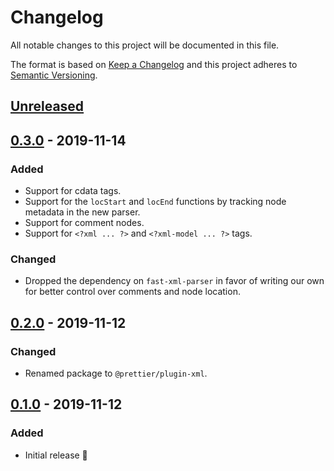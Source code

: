 # Changelog

All notable changes to this project will be documented in this file.

The format is based on [Keep a Changelog](http://keepachangelog.com/en/1.0.0/) and this project adheres to [Semantic Versioning](http://semver.org/spec/v2.0.0.html).

## [Unreleased]

## [0.3.0] - 2019-11-14

### Added

- Support for cdata tags.
- Support for the `locStart` and `locEnd` functions by tracking node metadata in the new parser.
- Support for comment nodes.
- Support for `<?xml ... ?>` and `<?xml-model ... ?>` tags.

### Changed

- Dropped the dependency on `fast-xml-parser` in favor of writing our own for better control over comments and node location.

## [0.2.0] - 2019-11-12

### Changed

- Renamed package to `@prettier/plugin-xml`.

## [0.1.0] - 2019-11-12

### Added

- Initial release 🎉

[unreleased]: https://github.com/prettier/plugin-xml/compare/v0.3.0...HEAD
[0.3.0]: https://github.com/prettier/plugin-xml/compare/v0.2.0...v0.3.0
[0.2.0]: https://github.com/prettier/plugin-xml/compare/v0.1.0...v0.2.0
[0.1.0]: https://github.com/prettier/plugin-xml/compare/289f2a...v0.1.0
